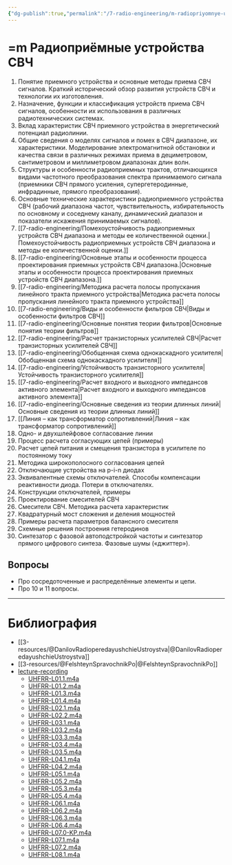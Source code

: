 ```yaml
---
{"dg-publish":true,"permalink":"/7-radio-engineering/m-radiopriyomnye-ustrojstva-sv-ch/","title":"=m Радиоприёмные устройства СВЧ"}
---
```



# =m Радиоприёмные устройства СВЧ

1. Понятие приемного устройства и основные методы приема СВЧ сигналов. Краткий исторический обзор развития устройств СВЧ и технологии их изготовления.
2. Назначение, функции и классификация устройств приема СВЧ сигналов, особенности их использования в различных радиотехнических системах.
3. Вклад характеристик СВЧ приемного устройства в энергетический потенциал радиолинии.
4. Общие сведения о моделях сигналов и помех в СВЧ диапазоне, их характеристики. Моделирование электромагнитной обстановки и качества связи в различных режимах приема в дециметровом, сантиметровом и миллиметровом диапазонах длин волн.
5. Структуры и особенности радиоприемных трактов, отличающихся видами частотного преобразования спектра принимаемого сигнала (приемники СВЧ прямого усиления, супергетеродинные, инфрадинные, прямого преобразования).
6. Основные технические характеристики радиоприемного устройства СВЧ (рабочий диапазона частот, чувствительность, избирательность по основному и соседнему каналу, динамический диапазон и показатели искажения принимаемых сигналов).
7. [[7-radio-engineering/Помехоустойчивость радиоприемных устройств СВЧ диапазона и методы ее количественной оценки.\|Помехоустойчивость радиоприемных устройств СВЧ диапазона и методы ее количественной оценки.]]
8. [[7-radio-engineering/Основные этапы и особенности процесса проектирования приемных устройств СВЧ диапазона.\|Основные этапы и особенности процесса проектирования приемных устройств СВЧ диапазона.]]
9. [[7-radio-engineering/Методика расчета полосы пропускания линейного тракта приемного устройства\|Методика расчета полосы пропускания линейного тракта приемного устройства]]
10. [[7-radio-engineering/Виды и особенности фильтров СВЧ\|Виды и особенности фильтров СВЧ]]
11. [[7-radio-engineering/Основные понятия теории фильтров\|Основные понятия теории фильтров]]
12. [[7-radio-engineering/Расчет транзисторных усилителей СВЧ\|Расчет транзисторных усилителей СВЧ]]
13. [[7-radio-engineering/Обобщенная схема однокаскадного усилителя\|Обобщенная схема однокаскадного усилителя]]
14. [[7-radio-engineering/Устойчивость транзисторного усилителя\|Устойчивость транзисторного усилителя]]
15. [[7-radio-engineering/Расчет входного и выходного импедансов активного элемента\|Расчет входного и выходного импедансов активного элемента]]
16. [[7-radio-engineering/Основные сведения из теории длинных линий\|Основные сведения из теории длинных линий]]
17. [[Линия – как трансформатор сопротивлений\|Линия – как трансформатор сопротивлений]]
18. Одно- и двухшлейфовое согласование линии
19. Процесс расчета согласующих цепей (примеры)
20. Расчет цепей питания и смещения транзистора в усилителе по постоянному току
21. Методика широкополосного согласования цепей
22. Отключающие устройства на p-i-n диодах
23. Эквивалентные схемы отключателей. Способы компенсации реактивности диода. Потери в отключателях.
24. Конструкции отключателей, примеры
25. Проектирование смесителей СВЧ
26. Смесители СВЧ. Методика расчета характеристик
27. Квадратурный мост сложения и деления мощностей
28. Примеры расчета параметров балансного смесителя
29. Схемные решения построения гетеродинов
30. Синтезатор с фазовой автоподстройкой частоты и синтезатор прямого цифрового синтеза. Фазовые шумы («джиттер»).

## Вопросы

- Про сосредоточенные и распределённые элементы и цепи.
- Про 10 и 11 вопросы.

---

# Библиография

- [[3-resources/@DanilovRadioperedayushchieUstroystva\|@DanilovRadioperedayushchieUstroystva]]
- [[3-resources/@FelshteynSpravochnikPo\|@FelshteynSpravochnikPo]]
- [lecture-recording](file:///C:%5CUsers%5CMojo%5CiCloudDrive%5C_university%5CDanilov%5Clecture-recording)
	- [UHFRR-L01.1.m4a](file:///C:%5CUsers%5CMojo%5CiCloudDrive%5C_university%5CDanilov%5Clecture-recording%5CUHFRR-L01.1.m4a)
	- [UHFRR-L01.2.m4a](file:///C:%5CUsers%5CMojo%5CiCloudDrive%5C_university%5CDanilov%5Clecture-recording%5CUHFRR-L01.2.m4a)
	- [UHFRR-L01.3.m4a](file:///C:%5CUsers%5CMojo%5CiCloudDrive%5C_university%5CDanilov%5Clecture-recording%5CUHFRR-L01.3.m4a)
	- [UHFRR-L01.4.m4a](file:///C:%5CUsers%5CMojo%5CiCloudDrive%5C_university%5CDanilov%5Clecture-recording%5CUHFRR-L01.4.m4a)
	- [UHFRR-L02.1.m4a](file:///C:%5CUsers%5CMojo%5CiCloudDrive%5C_university%5CDanilov%5Clecture-recording%5CUHFRR-L02.1.m4a)
	- [UHFRR-L02.2.m4a](file:///C:%5CUsers%5CMojo%5CiCloudDrive%5C_university%5CDanilov%5Clecture-recording%5CUHFRR-L02.2.m4a)
	- [UHFRR-L03.1.m4a](file:///C:%5CUsers%5CMojo%5CiCloudDrive%5C_university%5CDanilov%5Clecture-recording%5CUHFRR-L03.1.m4a)
	- [UHFRR-L03.2.m4a](file:///C:%5CUsers%5CMojo%5CiCloudDrive%5C_university%5CDanilov%5Clecture-recording%5CUHFRR-L03.2.m4a)
	- [UHFRR-L03.3.m4a](file:///C:%5CUsers%5CMojo%5CiCloudDrive%5C_university%5CDanilov%5Clecture-recording%5CUHFRR-L03.3.m4a)
	- [UHFRR-L03.4.m4a](file:///C:%5CUsers%5CMojo%5CiCloudDrive%5C_university%5CDanilov%5Clecture-recording%5CUHFRR-L03.4.m4a)
	- [UHFRR-L03.5.m4a](file:///C:%5CUsers%5CMojo%5CiCloudDrive%5C_university%5CDanilov%5Clecture-recording%5CUHFRR-L03.5.m4a)
	- [UHFRR-L04.1.m4a](file:///C:%5CUsers%5CMojo%5CiCloudDrive%5C_university%5CDanilov%5Clecture-recording%5CUHFRR-L04.1.m4a)
	- [UHFRR-L04.2.m4a](file:///C:%5CUsers%5CMojo%5CiCloudDrive%5C_university%5CDanilov%5Clecture-recording%5CUHFRR-L04.2.m4a)
	- [UHFRR-L05.1.m4a](file:///C:%5CUsers%5CMojo%5CiCloudDrive%5C_university%5CDanilov%5Clecture-recording%5CUHFRR-L05.1.m4a)
	- [UHFRR-L05.2.m4a](file:///C:%5CUsers%5CMojo%5CiCloudDrive%5C_university%5CDanilov%5Clecture-recording%5CUHFRR-L05.2.m4a)
	- [UHFRR-L05.3.m4a](file:///C:%5CUsers%5CMojo%5CiCloudDrive%5C_university%5CDanilov%5Clecture-recording%5CUHFRR-L05.3.m4a)
	- [UHFRR-L05.4.m4a](file:///C:%5CUsers%5CMojo%5CiCloudDrive%5C_university%5CDanilov%5Clecture-recording%5CUHFRR-L05.4.m4a)
	- [UHFRR-L06.1.m4a](file:///C:%5CUsers%5CMojo%5CiCloudDrive%5C_university%5CDanilov%5Clecture-recording%5CUHFRR-L06.1.m4a)
	- [UHFRR-L06.2.m4a](file:///C:%5CUsers%5CMojo%5CiCloudDrive%5C_university%5CDanilov%5Clecture-recording%5CUHFRR-L06.2.m4a)
	- [UHFRR-L06.3.m4a](file:///C:%5CUsers%5CMojo%5CiCloudDrive%5C_university%5CDanilov%5Clecture-recording%5CUHFRR-L06.3.m4a)
	- [UHFRR-L06.4.m4a](file:///C:%5CUsers%5CMojo%5CiCloudDrive%5C_university%5CDanilov%5Clecture-recording%5CUHFRR-L06.4.m4a)
	- [UHFRR-L07.0-KP.m4a](file:///C:%5CUsers%5CMojo%5CiCloudDrive%5C_university%5CDanilov%5Clecture-recording%5CUHFRR-L07.0-KP.m4a)
	- [UHFRR-L07.1.m4a](file:///C:%5CUsers%5CMojo%5CiCloudDrive%5C_university%5CDanilov%5Clecture-recording%5CUHFRR-L07.1.m4a)
	- [UHFRR-L07.2.m4a](file:///C:%5CUsers%5CMojo%5CiCloudDrive%5C_university%5CDanilov%5Clecture-recording%5CUHFRR-L07.2.m4a)
	- [UHFRR-L08.1.m4a](file:///C:%5CUsers%5CMojo%5CiCloudDrive%5C_university%5CDanilov%5Clecture-recording%5CUHFRR-L08.1.m4a)
